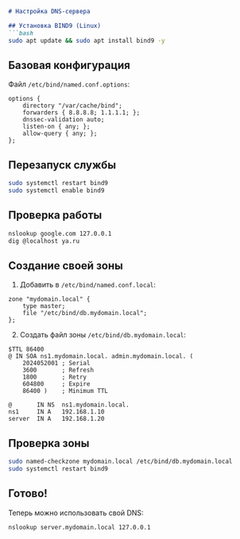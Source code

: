 ```markdown
# Настройка DNS-сервера

## Установка BIND9 (Linux)
```bash
sudo apt update && sudo apt install bind9 -y
```

## Базовая конфигурация
Файл `/etc/bind/named.conf.options`:
```
options {
    directory "/var/cache/bind";
    forwarders { 8.8.8.8; 1.1.1.1; };
    dnssec-validation auto;
    listen-on { any; };
    allow-query { any; };
};
```

## Перезапуск службы
```bash
sudo systemctl restart bind9
sudo systemctl enable bind9
```

## Проверка работы
```bash
nslookup google.com 127.0.0.1
dig @localhost ya.ru
```

## Создание своей зоны
1. Добавить в `/etc/bind/named.conf.local`:
```
zone "mydomain.local" {
    type master;
    file "/etc/bind/db.mydomain.local";
};
```

2. Создать файл зоны `/etc/bind/db.mydomain.local`:
```
$TTL 86400
@ IN SOA ns1.mydomain.local. admin.mydomain.local. (
    2024052001 ; Serial
    3600       ; Refresh
    1800       ; Retry
    604800     ; Expire
    86400 )    ; Minimum TTL

@       IN NS  ns1.mydomain.local.
ns1     IN A   192.168.1.10
server  IN A   192.168.1.20
```

## Проверка зоны
```bash
sudo named-checkzone mydomain.local /etc/bind/db.mydomain.local
sudo systemctl restart bind9
```

## Готово!
Теперь можно использовать свой DNS:
```bash
nslookup server.mydomain.local 127.0.0.1
```